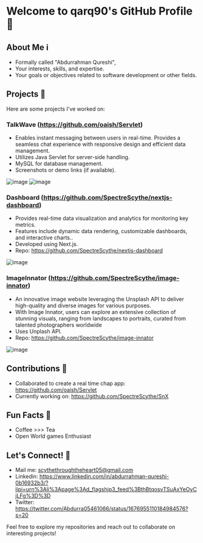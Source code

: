 # Welcome to qarq90's GitHub Profile 👋

## About Me ℹ️
- Formally called "Abdurrahman Qureshi",
- Your interests, skills, and expertise.
- Your goals or objectives related to software development or other fields.

## Projects 🚀
Here are some projects I've worked on:

### TalkWave (https://github.com/oaish/Servlet)
- Enables instant messaging between users in real-time. Provides a seamless chat experience with responsive design and efficient data management.
- Utilizes Java Servlet for server-side handling.
- MySQL for database management.
- Screenshots or demo links (if available).

![image](https://github.com/SpectreScythe/SpectreScythe/assets/124421417/be99394f-8afc-49fc-97a6-a6028c775f7c)
![image](https://github.com/SpectreScythe/SpectreScythe/assets/124421417/430a8996-880b-4449-9a8c-3e768c4fddb7)


### Dashboard (https://github.com/SpectreScythe/nextjs-dashboard)
- Provides real-time data visualization and analytics for monitoring key metrics.
- Features include dynamic data rendering, customizable dashboards, and interactive charts..
- Developed using Next.js.
- Repo: https://github.com/SpectreScythe/nextjs-dashboard
  
![image](https://github.com/SpectreScythe/SpectreScythe/assets/124421417/c2543d32-c98a-479b-a3a0-e9c43cb992d7)


### ImageInnator (https://github.com/SpectreScythe/image-innator)
- An innovative image website leveraging the Unsplash API to deliver high-quality and diverse images for various purposes. 
-  With Image Innator, users can explore an extensive collection of stunning visuals, ranging from landscapes to portraits, curated from talented 
   photographers worldwide
- Uses Unplash API.
- Repo: https://github.com/SpectreScythe/image-innator

![image](https://github.com/SpectreScythe/SpectreScythe/assets/124421417/b555fa4c-324b-4052-b2c9-80e9dd632900)


## Contributions 🌟
- Collaborated to create a real time chap app: https://github.com/oaish/Servlet
- Currently working on: https://github.com/SpectreScythe/SnX

## Fun Facts 🎉
- Coffee >>> Tea
- Open World games Enthusiast

## Let's Connect! 🔗
- Mail me: scythethroughtheheart05@gmail.com
- Linkedin: https://www.linkedin.com/in/abdurrahman-qureshi-0b16932b3/?lipi=urn%3Ali%3Apage%3Ad_flagship3_feed%3BthBtqosvTSuAxYeOyCjLFg%3D%3D 
- Twitter: https://twitter.com/Abdurra05461066/status/1676955110184984576?s=20

Feel free to explore my repositories and reach out to collaborate on interesting projects!
